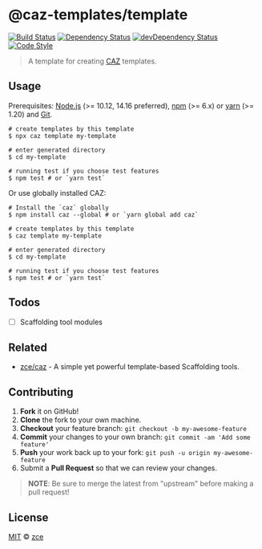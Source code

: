 # @caz-templates/template

[![Build Status][travis-img]][travis-url]
[![Dependency Status][dependency-img]][dependency-url]
[![devDependency Status][devdependency-img]][devdependency-url]
[![Code Style][style-img]][style-url]

> A template for creating [CAZ](https://github.com/zce/caz) templates.

## Usage

Prerequisites: [Node.js](https://nodejs.org) (>= 10.12, 14.16 preferred), [npm](https://www.npmjs.com) (>= 6.x) or [yarn](https://yarnpkg.com) (>= 1.20) and [Git](https://git-scm.com).

```shell
# create templates by this template
$ npx caz template my-template

# enter generated directory
$ cd my-template

# running test if you choose test features
$ npm test # or `yarn test`
```

Or use globally installed CAZ:

```shell
# Install the `caz` globally
$ npm install caz --global # or `yarn global add caz`

# create templates by this template
$ caz template my-template

# enter generated directory
$ cd my-template

# running test if you choose test features
$ npm test # or `yarn test`
```

## Todos

- [ ] Scaffolding tool modules

## Related

- [zce/caz](https://github.com/zce/caz) - A simple yet powerful template-based Scaffolding tools.

## Contributing

1. **Fork** it on GitHub!
2. **Clone** the fork to your own machine.
3. **Checkout** your feature branch: `git checkout -b my-awesome-feature`
4. **Commit** your changes to your own branch: `git commit -am 'Add some feature'`
5. **Push** your work back up to your fork: `git push -u origin my-awesome-feature`
6. Submit a **Pull Request** so that we can review your changes.

> **NOTE**: Be sure to merge the latest from "upstream" before making a pull request!

## License

[MIT](LICENSE) &copy; [zce](https://zce.me)



[travis-img]: https://img.shields.io/travis/com/caz-templates/template
[travis-url]: https://travis-ci.com/caz-templates/template
[dependency-img]: https://img.shields.io/david/caz-templates/template
[dependency-url]: https://david-dm.org/caz-templates/template
[devdependency-img]: https://img.shields.io/david/dev/caz-templates/template
[devdependency-url]: https://david-dm.org/caz-templates/template?type=dev
[style-img]: https://img.shields.io/badge/code_style-standard-brightgreen
[style-url]: https://standardjs.com
